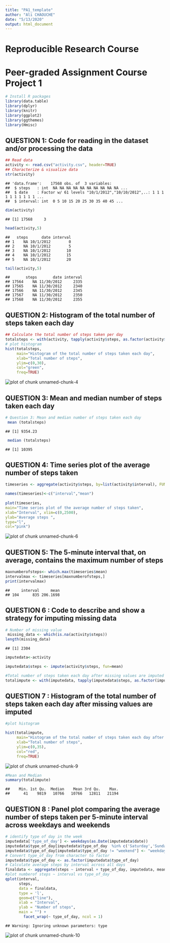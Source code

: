 ```yaml
---
title: "PA1_template"
author: "Ali CHAOUCHE"
date: "5/13/2020"
output: html_document
---
```



# **Reproducible Research Course**
# **Peer-graded Assignment Course Project 1**




```r
# Install R packages 
library(data.table)
library(dplyr)
library(knitr)
library(ggplot2)
library(ggthemes)
library(Hmisc)
```
## **QUESTION 1: Code for reading in the dataset and/or processing the data** 

```r
## Read data
activity <- read.csv("activity.csv", header=TRUE)
## Characterize & visualize data
str(activity)
```

```
## 'data.frame':	17568 obs. of  3 variables:
##  $ steps   : int  NA NA NA NA NA NA NA NA NA NA ...
##  $ date    : Factor w/ 61 levels "10/1/2012","10/10/2012",..: 1 1 1 1 1 1 1 1 1 1 ...
##  $ interval: int  0 5 10 15 20 25 30 35 40 45 ...
```

```r
dim(activity)
```

```
## [1] 17568     3
```

```r
head(activity,5)
```

```
##   steps      date interval
## 1    NA 10/1/2012        0
## 2    NA 10/1/2012        5
## 3    NA 10/1/2012       10
## 4    NA 10/1/2012       15
## 5    NA 10/1/2012       20
```

```r
tail(activity,5)
```

```
##       steps       date interval
## 17564    NA 11/30/2012     2335
## 17565    NA 11/30/2012     2340
## 17566    NA 11/30/2012     2345
## 17567    NA 11/30/2012     2350
## 17568    NA 11/30/2012     2355
```
## **QUESTION 2: Histogram of the total number of steps taken each day**


```r
## Calculate the total number of steps taken per day
totalsteps <- with(activity, tapply(activity$steps, as.factor(activity$date), sum, na.rm = T))
# plot histogram
hist(totalsteps,
     main="Histogram of the total number of steps taken each day",
     xlab="Total number of steps",
     ylim=c(0,30),
     col="green",
     freq=TRUE)
```

![plot of chunk unnamed-chunk-4](figure/unnamed-chunk-4-1.png)
## **QUESTION 3: Mean and median number of steps taken each day**

```r
# Question 3: Mean and median number of steps taken each day
 mean (totalsteps)
```

```
## [1] 9354.23
```

```r
 median (totalsteps)
```

```
## [1] 10395
```
## **QUESTION 4: Time series plot of the average number of steps taken**


```r
timeseries <- aggregate(activity$steps, by=list(activity$interval), FUN=mean, na.rm=TRUE)

names(timeseries)<-c("interval","mean")
 
plot(timeseries,
main="Time series plot of the average number of steps taken",
xlab="Interval", xlim=c(0,2500),
ylab="Average steps ",
type="l",
col="pink")
```

![plot of chunk unnamed-chunk-6](figure/unnamed-chunk-6-1.png)

## **QUESTION 5: The 5-minute interval that, on average, contains the maximum number of steps**

 
 ```r
 maxnumberofsteps<- which.max(timeseries$mean)
 intervalmax <- timeseries[maxnumberofsteps,]
 print(intervalmax)
 ```
 
 ```
 ##     interval     mean
 ## 104      835 206.1698
 ```
 
## **QUESTION 6 : Code to describe and show a strategy for imputing missing data**


```r
# Number of missing value
 missing_data <- which(is.na(activity$steps))
length(missing_data)
```

```
## [1] 2304
```

```r
imputedata<-activity

imputedata$steps <- impute(activity$steps, fun=mean)

#Total number of steps taken each day after missing values are imputed
totalimpute <- with(imputedata, tapply(imputedata$steps, as.factor(imputedata$date), sum, na.rm = T))
```
## **QUESTION 7 : Histogram of the total number of steps taken each day after missing values are imputed** 

```r
#plot histogram

hist(totalimpute,
     main="Histogram of the total number of steps taken each day after missing values are imputed",
     xlab="Total number of steps",
     ylim=c(0,35),
     col="red",
     freq=TRUE)
```

![plot of chunk unnamed-chunk-9](figure/unnamed-chunk-9-1.png)

```r
#Mean and Median
summary(totalimpute)
```

```
##    Min. 1st Qu.  Median    Mean 3rd Qu.    Max. 
##      41    9819   10766   10766   12811   21194
```
## **QUESTION 8 : Panel plot comparing the average number of steps taken per 5-minute interval across weekdays and weekends**

```r
# identify type of day in the week
imputedata['type_of_day'] <- weekdays(as.Date(imputedata$date))
imputedata$type_of_day[imputedata$type_of_day  %in% c('Saturday','Sunday') ] <- "weekend"
imputedata$type_of_day[imputedata$type_of_day != "weekend"] <- "weekday"
# Convert type_of_day from character to factor
imputedata$type_of_day <- as.factor(imputedata$type_of_day)
# Calculate average steps by interval across all days
finaldata <- aggregate(steps ~ interval + type_of_day, imputedata, mean)
#plot numberof steps ~ interval vs type_of_day
qplot(interval, 
      steps, 
      data = finaldata, 
      type = 'l', 
      geom=c("line"),
      xlab = "Interval", 
      ylab = "Number of steps", 
      main = "") +
        facet_wrap(~ type_of_day, ncol = 1)
```

```
## Warning: Ignoring unknown parameters: type
```

![plot of chunk unnamed-chunk-10](figure/unnamed-chunk-10-1.png)
